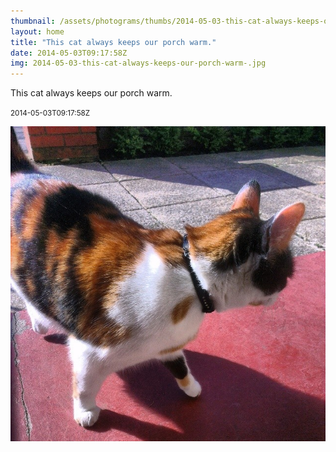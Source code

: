 ```yaml
---
thumbnail: /assets/photograms/thumbs/2014-05-03-this-cat-always-keeps-our-porch-warm-.jpg
layout: home
title: "This cat always keeps our porch warm."
date: 2014-05-03T09:17:58Z
img: 2014-05-03-this-cat-always-keeps-our-porch-warm-.jpg
---
```


This cat always keeps our porch warm.

<small>2014-05-03T09:17:58Z</small>

![This cat always keeps our porch warm.](2014-05-03-this-cat-always-keeps-our-porch-warm-.jpg)
